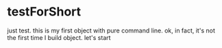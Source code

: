 # testForShort
just test.
this is my first object with pure command line.
ok, in fact, it's not the first time I build object.
let's start
